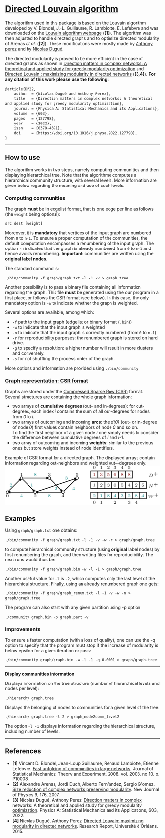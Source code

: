 # [Directed Louvain algorithm](#mainpage)                       

The algorithm used in this package is based on the Louvain algorithm developed by V. Blondel, J.-L. Guillaume, R. Lambiotte, E. Lefebvre and was downloaded on the [Louvain algorithm webpage](https://sites.google.com/site/findcommunities/) (**[1]**).
The algorithm was then adjusted to handle directed graphs and to optimize directed modularity of Arenas _et al._ (**[2]**).
These modifications were mostly made by [Anthony perez](https://www.univ-orleans.fr/lifo/membres/Anthony.Perez) and by [Nicolas Dugué](https://lium.univ-lemans.fr/team/nicolas-dugue/).

The directed modularity is proved to be more efficient in the case of directed graphs as shown in [Direction matters in complex networks: A theoretical and applied study for greedy modularity optimization](https://doi.org/10.1016/j.physa.2022.127798) and [Directed Louvain : maximizing modularity in directed networks](https://hal.archives-ouvertes.fr/hal-01231784) (**[3,4]**). **For any citation of this work please use the following**: 

    @article{DP22,
        author  = {Nicolas Dugué and Anthony Perez},
        title   = {Direction matters in complex networks: A theoretical and applied study for greedy modularity optimization},
        journal = {Physica A: Statistical Mechanics and its Applications},
        volume  = {603},
        pages   = {127798},
        year    = {2022},
        issn    = {0378-4371},
        doi     = {https://doi.org/10.1016/j.physa.2022.127798},
    }
---
## How to use

The algorithm works in two steps, namely computing communities and then displaying hierarchical tree. Note that the algorithme computes a hierarchical community structure, with several levels. More information are given below regarding the meaning and use of such levels. 

### Computing communities

The graph **must** be in edgelist format, that is one edge per line as follows (the `weight` being optional):  

    src dest [weight]

Moreover, it is **mandatory** that vertices of the input graph are numbered from `0` to `n-1`. 
To ensure a proper computation of the communities, the default computation encompasses a renumbering of the input graph. 
The option `-n` indicates that the graph is already numbered from `0` to `n-1` and hence avoids renumbering. 
**Important**: communities are written using the **original label nodes**.

The standard command is:

    ./bin/community -f graph/graph.txt -l -1 -v > graph.tree

Another possibility is to pass a binary file containing all information regarding the graph. 
This file **must** be generated using the our program in a first place, or follows the CSR format (see below). 
In this case, the only mandatory option is `-w` to indicate whether the graph is weighted. 

Several options are available, among which:
+ `-f` path to the input graph (edgelist or binary format (`.bin`))
+ `-w` to indicate that the input graph is weighted
+ `-n` to indicate that the input graph is correctly numbered (from `0` to `n-1`)
+ `-r` for reproducibility purposes: the renumbered graph is stored on hard drive. 
+ `-g` to specify a resolution: a higher number will result in more clusters and conversely.
+ `-s` for not shuffling the process order of the graph. 

More options and information are provided using `./bin/community`

### [Graph representation: CSR format](#CSR)

Graphs are stored under the [Compressed Sparse Row (CSR)](https://en.wikipedia.org/wiki/Sparse_matrix#Compressed_sparse_row_(CSR,_CRS_or_Yale_format)) format.  
Several structures are containing the whole graph information: 
+ two arrays of **cumulative degrees** (out- and in-degrees): for out-degrees, each index _i_ contains the sum of all out-degrees for nodes from _0_ to _i_. 
+ two arrays of outcoming and incoming **arcs**: the _d(0)_ (out- or in-degree of node _0_) first values contain neighbors of node _0_ and so on.   
To find the first neighbor of a given node _i_ one simply needs to consider the difference between cumulative degrees of _i_ and _i-1_.
+ two array of outcoming and incoming **weights**: similar to the previous ones but store weights instead of node identifiers. 

Example of CSR format for a directed graph. The displayed arrays contain information regarding out-neighbors and weighted out--degrees only.
![CSR example](docs/CSR.png "Example of CSR format for a directed graph. The displayed arrays contain information regarding out-neighbors and weighted out--degrees only.")

## Examples 
Using `graph/graph.txt` one obtains: 

    ./bin/community -f graph/graph.txt -l -1 -v -w -r > graph/graph.tree

to compute hierarchical community structure (using **original** label nodes) 
by first renumbering the graph, and 
then writing files for reproducibility. The next runs would thus be: 

    ./bin/community -f graph/graph.bin -w -l -1 > graph/graph.tree

Another useful value for `-l` is `-2`, which computes only the last level of the hierarchical structure. 
Finally, using an already renumbered graph one gets: 

    ./bin/community -f graph/graph_renum.txt -l -1 -v -w -n > graph/graph.tree

The program can also start with any given partition using -p option

    ./community graph.bin -p graph.part -v

### Improvements

To ensure a faster computation (with a loss of quality), one can use
the -q option to specify that the program must stop if the increase of
modularity is below epsilon for a given iteration or pass:

    ./bin/community graph/graph.bin -w -l -1 -q 0.0001 > graph/graph.tree

-----------------------------------------------------------------------------
**Display communities information**

Displays information on the tree structure (number of hierarchical
levels and nodes per level):

    ./hierarchy graph.tree

Displays the belonging of nodes to communities for a given level of
the tree:

    ./hierarchy graph.tree -l 2 > graph_node2comm_level2

The option `-l -1` displays information regarding the hierarchical structure, including number of levels. 

-----------------------------------------------------------------------------
## References
* **[1]** Vincent D. Blondel, Jean-Loup Guillaume, Renaud Lambiotte, Etienne Lefebvre. [Fast unfolding of communities in large networks](https://arxiv.org/pdf/0803.0476.pdf). Journal of Statistical Mechanics: Theory and Experiment, 2008, vol. 2008, no 10, p. P10008.
* **[2]** Alexandre Arenas, Jordi Duch, Alberto Fern\'andez, Sergio G\'omez. [Size reduction of complex networks preserving modularity](https://iopscience.iop.org/article/10.1088/1367-2630/9/6/176/pdf). New Journal of Physics 9, 176, 2007.
* **[3]** Nicolas Dugué, Anthony Perez. [Direction matters in complex networks: A theoretical and applied study for greedy modularity optimization](https://doi.org/10.1016/j.physa.2022.127798). Physica A: Statistical Mechanics and its Applications, 603, 2022.
* **[4]** Nicolas Dugué, Anthony Perez. [Directed Louvain: maximizing modularity in directed networks](https://hal.archives-ouvertes.fr/hal-01231784/document). Research Report, Université d'Orléans. 2015.

